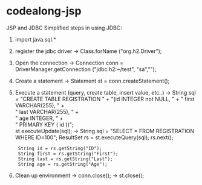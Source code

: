 # codealong-jsp

JSP and JDBC
Simplified steps in using JDBC:
1. import java.sql.*
2. register the jdbc driver
	-> Class.forName ("org.h2.Driver");
3. Open the connection
	-> Connection conn = DriverManager.getConnection ("jdbc:h2:~/test", "sa","");
4. Create a statement
	-> Statement st = conn.createStatement();
5. Execute a statement (query, create table, insert value, etc..)
	-> String sql =  "CREATE TABLE   REGISTRATION " + 
            "(id INTEGER not NULL, " + 
            " first VARCHAR(255), " +  
            " last VARCHAR(255), " +  
            " age INTEGER, " +  
            " PRIMARY KEY ( id ))";  
         st.executeUpdate(sql);
    -> String sql = "SELECT * FROM REGISTRATION WHERE ID=100";
	    ResultSet rs = st.executeQuery(sql);
	    rs.next();
	    
	    String id = rs.getString("ID");
	    String first = rs.getString("First");
	    String last = rs.getString("Last");
	    String age = rs.getString("Age");
6. Clean up environment
	-> conn.close();
	-> st.close();